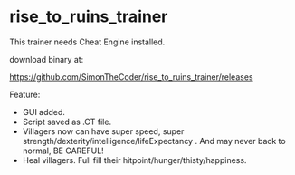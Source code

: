 # rise_to_ruins_trainer

This trainer needs Cheat Engine installed.

download binary at:

https://github.com/SimonTheCoder/rise_to_ruins_trainer/releases


Feature:

* GUI added.
* Script saved as .CT file.
* Villagers now can have super speed, super strength/dexterity/intelligence/lifeExpectancy . And may never back to normal, BE CAREFUL!
* Heal villagers. Full fill their hitpoint/hunger/thisty/happiness.




